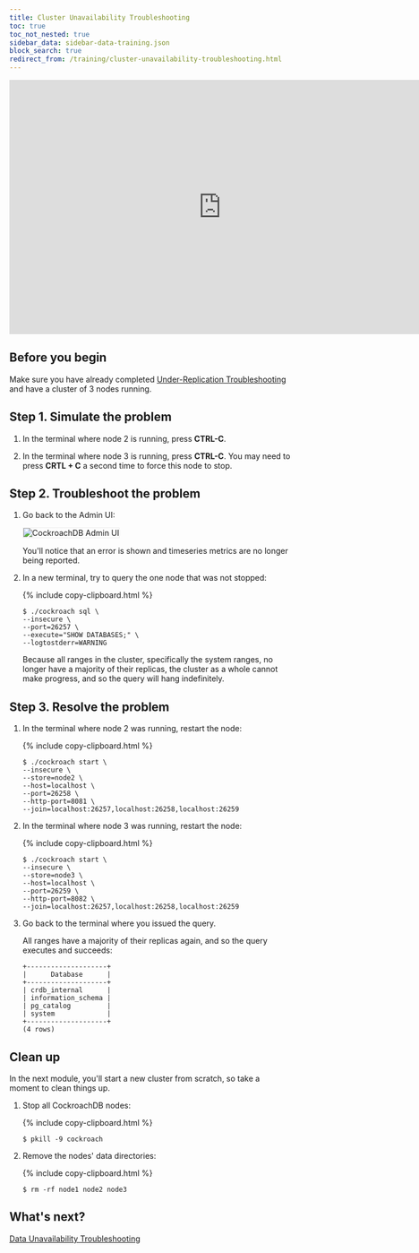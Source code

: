 ```yaml
---
title: Cluster Unavailability Troubleshooting
toc: true
toc_not_nested: true
sidebar_data: sidebar-data-training.json
block_search: true
redirect_from: /training/cluster-unavailability-troubleshooting.html
---
```


<iframe src="https://docs.google.com/presentation/d/e/2PACX-1vSBf1F3mGsVQs7pqcTuRe-mW_3X7TxDZ2TjGbQfdExMJ4c6G-IfEhB4olJXpfbgOKjQhjX7kftKSa5X/embed?start=false&loop=false" frameborder="0" width="756" height="454" allowfullscreen="true" mozallowfullscreen="true" webkitallowfullscreen="true"></iframe>

<style>
  #toc ul:before {
    content: "Hands-on Lab"
  }
</style>

## Before you begin

Make sure you have already completed [Under-Replication Troubleshooting](under-replication-troubleshooting.html) and have a cluster of 3 nodes running.

## Step 1. Simulate the problem

1. In the terminal where node 2 is running, press **CTRL-C**.

2. In the terminal where node 3 is running, press **CTRL-C**. You may need to press **CRTL + C** a second time to force this node to stop.  

## Step 2. Troubleshoot the problem

1. Go back to the Admin UI:

    <img src="{{ 'images/v2.0/training-13.png' | relative_url }}" alt="CockroachDB Admin UI" style="border:1px solid #eee;max-width:100%" />

    You'll notice that an error is shown and timeseries metrics  are no longer being reported.

2. In a new terminal, try to query the one node that was not stopped:

    {% include copy-clipboard.html %}
    ~~~ shell
    $ ./cockroach sql \
    --insecure \
    --port=26257 \
    --execute="SHOW DATABASES;" \
    --logtostderr=WARNING
    ~~~

    Because all ranges in the cluster, specifically the system ranges, no longer have a majority of their replicas, the cluster as a whole cannot make progress, and so the query will hang indefinitely.

## Step 3. Resolve the problem

1. In the terminal where node 2 was running, restart the node:

    {% include copy-clipboard.html %}
    ~~~ shell
    $ ./cockroach start \
    --insecure \
    --store=node2 \
    --host=localhost \
    --port=26258 \
    --http-port=8081 \
    --join=localhost:26257,localhost:26258,localhost:26259
    ~~~

2. In the terminal where node 3 was running, restart the node:

    {% include copy-clipboard.html %}
    ~~~ shell
    $ ./cockroach start \
    --insecure \
    --store=node3 \
    --host=localhost \
    --port=26259 \
    --http-port=8082 \
    --join=localhost:26257,localhost:26258,localhost:26259
    ~~~

3. Go back to the terminal where you issued the query.

    All ranges have a majority of their replicas again, and so the query executes and succeeds:

    ~~~
    +--------------------+
    |      Database      |
    +--------------------+
    | crdb_internal      |
    | information_schema |
    | pg_catalog         |
    | system             |
    +--------------------+
    (4 rows)
    ~~~

## Clean up

In the next module, you'll start a new cluster from scratch, so take a moment to clean things up.

1. Stop all CockroachDB nodes:

    {% include copy-clipboard.html %}
    ~~~ shell
    $ pkill -9 cockroach
    ~~~

2. Remove the nodes' data directories:

    {% include copy-clipboard.html %}
    ~~~ shell
    $ rm -rf node1 node2 node3
    ~~~

## What's next?

[Data Unavailability Troubleshooting](data-unavailability-troubleshooting.html)
